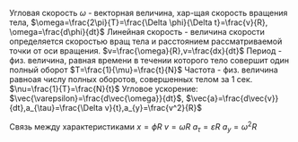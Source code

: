 Угловая скорость $\omega$ - векторная величина, хар-щая скорость вращения тела, $\omega=\frac{2\pi}{T}=\frac{\Delta \phi}{\Delta t}=\frac{v}{R}, \omega=\frac{d\phi}{dt}$
Линейная скорость - величина скорости определяется скоростью вращ тела и расстоянием рассматриваемой точки от оси вращения. $v=\frac{\omega}{R},v=\frac{dx}{dt}$
Период - физ. величина, равная времени в течении которого тело совершит один полный оборот $T=\frac{1}{\mu}=\frac{t}{N}$
Частота - физ. величина равноая числу полных оборотов, совершенных телом за 1 сек. $\nu=\frac{1}{T}=\frac{N}{t}$
Угловое ускорение: $\vec{\varepsilon}=\frac{d\vec{\omega}}{dt}$, $\vec{a}=\frac{d\vec{v}}{dt},a_{\tau}=\frac{\Delta v}{t},a_{y}=\frac{v^2}{R}$

Связь между характеристиками
	$x=\phi R$
	$v=\omega R$
	$a_{\tau}=\varepsilon R$
	$a_{y}=\omega^2R$
	